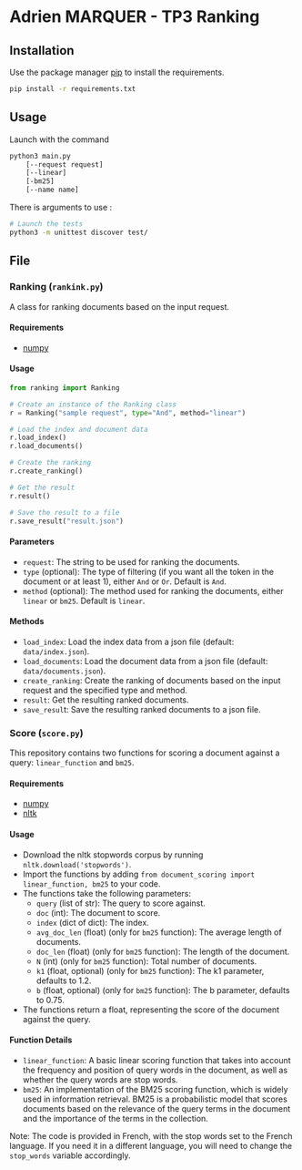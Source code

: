 # Adrien MARQUER - TP3 Ranking


## Installation

Use the package manager [pip](https://pip.pypa.io/en/stable/) to install the requirements.

```bash
pip install -r requirements.txt
```

## Usage

Launch with the command 
```bash
python3 main.py 
    [--request request]
    [--linear]
    [-bm25]
    [--name name]
```

There is  arguments to use :






```bash
# Launch the tests 
python3 -m unittest discover test/


```


## File

### Ranking (`rankink.py`)

A class for ranking documents based on the input request.

 #### Requirements
+ [numpy](https://numpy.org/)

#### Usage

```python
from ranking import Ranking

# Create an instance of the Ranking class
r = Ranking("sample request", type="And", method="linear")

# Load the index and document data
r.load_index()
r.load_documents()

# Create the ranking
r.create_ranking()

# Get the result
r.result()

# Save the result to a file
r.save_result("result.json")
```

#### Parameters

+ `request`: The string to be used for ranking the documents.
+ `type` (optional): The type of filtering (if you want all the token in the document or at least 1), either `And` or `Or`. Default is `And`.
+ `method` (optional): The method used for ranking the documents, either `linear` or `bm25`. Default is `linear`.

#### Methods
+ `load_index`: Load the index data from a json file (default: `data/index.json`).
+ `load_documents`: Load the document data from a json file (default: `data/documents.json`).
+ `create_ranking`: Create the ranking of documents based on the input request and the specified type and method.
+ `result`: Get the resulting ranked documents.
+ `save_resul`t: Save the resulting ranked documents to a json file.


### Score (`score.py`)

This repository contains two functions for scoring a document against a query: `linear_function` and `bm25`.

#### Requirements
+ [numpy](https://numpy.org/)
+ [nltk](https://www.nltk.org/)


#### Usage
+ Download the nltk stopwords corpus by running `nltk.download('stopwords')`.
+ Import the functions by adding `from document_scoring import linear_function, bm25` to your code.
+ The functions take the following parameters:
  + `query` (list of str): The query to score against.
  + `doc` (int): The document to score.
  + `index` (dict of dict): The index.
  + `avg_doc_len` (float) (only for `bm25` function): The average length of documents.
  + `doc_len` (float) (only for `bm25` function): The length of the document.
  + `N` (int) (only for `bm25` function): Total number of documents.
  + `k1` (float, optional) (only for `bm25` function): The k1 parameter, defaults to 1.2.
  + `b` (float, optional) (only for `bm25` function): The b parameter, defaults to 0.75.
+ The functions return a float, representing the score of the document against the query.

#### Function Details
+ `linear_function`: A basic linear scoring function that takes into account the frequency and position of query words in the document, as well as whether the query words are stop words.
+ `bm25`: An implementation of the BM25 scoring function, which is widely used in information retrieval. BM25 is a probabilistic model that scores documents based on the relevance of the query terms in the document and the importance of the terms in the collection.


Note: The code is provided in French, with the stop words set to the French language. If you need it in a different language, you will need to change the `stop_words` variable accordingly.
